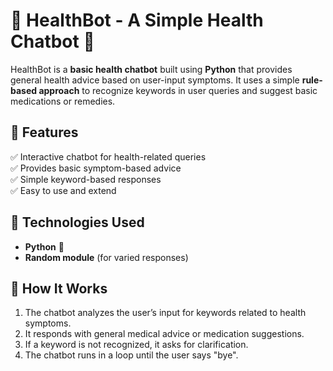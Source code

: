 # 🏥 HealthBot - A Simple Health Chatbot 🤖

HealthBot is a **basic health chatbot** built using **Python** that provides general health advice based on user-input symptoms. It uses a simple **rule-based approach** to recognize keywords in user queries and suggest basic medications or remedies.  

## 🔹 Features
✅ Interactive chatbot for health-related queries  
✅ Provides basic symptom-based advice  
✅ Simple keyword-based responses  
✅ Easy to use and extend  

## 🔹 Technologies Used
- **Python** 🐍  
- **Random module** (for varied responses)  

## 🔹 How It Works
1. The chatbot analyzes the user’s input for keywords related to health symptoms.  
2. It responds with general medical advice or medication suggestions.  
3. If a keyword is not recognized, it asks for clarification.  
4. The chatbot runs in a loop until the user says "bye".  
